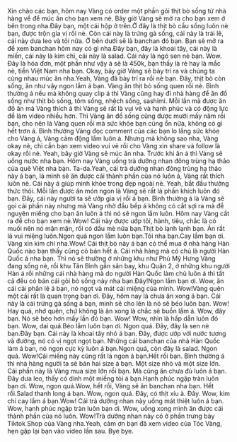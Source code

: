 Xin chào các bạn, hôm nay Vàng có order một phần gỏi thịt bò sống từ nhà hàng về để múc ăn cho bạn xem nè. Bây giờ Vàng sẽ mở ra cho bạn xem ở bên trong nha.Đây bạn, một cái hộp ở trên.Ở đây là thịt bò cầu sống luôn nè bạn, được trộn gia vị rồi nè. Còn cái này là trứng gà sống, cái này là trái lê, cái này dưa leo và tỏi nữa. Ở bên dưới sẽ là banchan đó bạn. Bạn sẽ mở ra để xem banchan hôm nay có gì nha.Đây bạn, đây là khoai tây, cái này là miến, cái này là kim chi, cái này là salad. Cái này là ngó sen nè bạn. Wow. Đây là hóa đơn, một phần như vậy á sẽ là 450k, bạn thấy là rẻ hay là mắc nè, tiền Việt Nam nha bạn. Okay, bây giờ Vàng sẽ bày trí ra và chúng ta cùng nhau múc ăn nha.Yeah, Vàng đã bày trí ra rồi nè bạn. Đây, thịt bò còn sống, ăn như vậy ngon lắm á bạn. Vàng ăn thịt bò sống quen rồi nè. Bình thường á nếu mà không quay clip á thì Vàng cũng hay đi nhà hàng để ăn đồ sống như thịt bò sống, tôm sống, nhệch sống, sashimi. Mỗi lần mà được ăn đồ ăn mà Vàng thích á thì Vàng sẽ rất là vui vẻ và hạnh phúc và có động lực để làm video nhiều hơn. Thì Vàng ăn đồ sống cũng được mười mấy năm rồi bạn, cho nên là Vàng quen rồi mà sức khỏe bạn cũng ổn nữa, không có gì hết trơn á. Bình thường Vàng đọc comment của các bạn lo lắng sức khỏe cho Vàng á, Vàng cảm động lắm luôn á. Nhưng mà không sao nha, Vàng okay nè, chỉ cần bạn xem video vui vẻ rồi cho Vàng xin share và follow là okay rồi nè. Yeah, bây giờ Vàng sẽ múc ăn nha. Trước khi ăn á thì Vàng sẽ uống nước nha bạn. Hôm nay Vàng uống trà dưỡng nhan đông trùng hạ thảo của quê Việt nha bạn. Ta-da.Yeah, cái trà dưỡng nhan đông trùng hạ thảo này á bạn, là mình sẽ ăn được cái thành phần của nó luôn á, Vàng rất thích luôn nè. Cái này á giúp mình khỏe trong đẹp ngoài nè. Yeah, bắt đầu thưởng thức thôi. Mỗi lần được ăn món ngon là Vàng sẽ rất là phấn khích luôn đó bạn. Đây, cái này người ta sẽ ướp gia vị rồi á bạn. Bình thường á là Vàng sẽ gọi cái phần này nhưng mà Vàng nhờ đầu bếp á không có cắt sợi ra mà để nguyên miếng cho bạn ăn luôn á thì nó sẽ ngon lắm luôn. Hôm nay Vàng cắt ra để cho bạn xem nè.Wow! Cái này được ướp tỏi, hành, tiêu, chắc là có muối nên nó mặn mặn, rồi có dầu mè nữa bạn.Thịt bò lạnh lạnh bạn. Ăn rất là vui miệng luôn.Ngon quá ngon lắm luôn bạn.Tỏi nha bạn.Cay lắm bạn ơi. Vàng xin kim chi nha.Wow! Cái thịt bò này á bạn có thể mua ở nhà hàng Hàn Quốc nào bạn thấy cũng có bán hết á. Cái nhà hàng mà có chủ là người Hàn Quốc á nha bạn. Thì nó sẽ thường ở những khu như Phú Mỹ Hưng Vàng đang sống nè, rồi khu Tân Bình gần sân bay, khu Quận 2, ở những khu người Hàn á rồi những cái nhà hàng mà do người Hàn Quốc làm chủ luôn á thì tất cả đều có bán cái gỏi bò sống này nha bạn.Đây!Ngon lắm bạn ơi. Wow, ăn cái cái phần lê á bạn, nó ngọt và mát cái miệng của mình. Wow!Vàng quên một cái rất là quan trọng bạn ơi. Đây, hôm nay là chưa ăn xong á bạn. Cái này là cái trứng gà sống á bạn, mình sẽ cho lên là nó sẽ béo luôn bạn. Wow! Hay quá, nhớ quên, chứ không là ăn xong là chắc sẽ buồn lắm á. Wow, đây bạn. Nó sẽ béo hơn mấy lần đó bạn. Wow! Wow, nhìn là hấp dẫn luôn đó bạn. Wow, dai quá.Béo lắm luôn bạn ơi. Ngon quá. Đây, đây là sen nè bạn.Đây bạn. Cái này là khoai tây nhỏ á bạn. Đây, được ướp với nước tương và đường, nó có vị ngọt ngọt bạn. Những cái banchan của nhà Hàn Quốc làm á bạn, nó ngon cực kỳ luôn á bạn.Ngon quá, còn đây là salad. Ngon quá. Wow!Cái miếng này cũng rất là ngon á bạn.Hết rồi bạn. Bình thường á thì nhà hàng người ta sẽ bán hai size á bạn. Một size nhỏ và một size lớn. Cái phần này là Vàng mua size lớn rồi bạn. Mà cũng ăn chưa đủ luôn á bạn. Đây dưa leo, thấy có dính một miếng tỏi á bạn.Hạnh phúc ngập tràn luôn bạn ơi. Wow, ngon quá.Wow, hết rồi, Vàng sẽ ăn banchan nha bạn. Hết rồi.Salad thanh long á bạn. Wow, ngon quá. Đây, có thịt xíu à. Đây. Wow, kim chi cay lắm á bạn.Wow! Cái trà dưỡng nhan này uống mát thiệt luôn á bạn. Wow, hạnh phúc ngập tràn luôn bạn ơi. Wow, uống xong mình ăn được cái thành phần của nó luôn. Wow!Trà dưỡng nhan này có ở phần trưng bày Tiktok Shop của Vàng nha.Yeah, cảm ơn bạn đã xem video của Tóc Vàng, hẹn gặp lại bạn vào video lần sau. Bye bye.